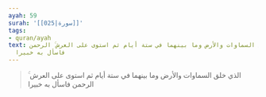 ```yaml
---
ayah: 59
surah: '[[025|سورة]]'
tags:
- quran/ayah
text: الذي خلق السماوات والأرض وما بينهما في ستة أيام ثم استوى على العرش ۚ الرحمن
  فاسأل به خبيرا
---
```

> الذي خلق السماوات والأرض وما بينهما في ستة أيام ثم استوى على العرش ۚ الرحمن فاسأل به خبيرا
